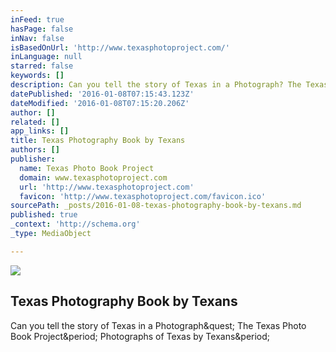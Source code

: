 ```yaml
---
inFeed: true
hasPage: false
inNav: false
isBasedOnUrl: 'http://www.texasphotoproject.com/'
inLanguage: null
starred: false
keywords: []
description: Can you tell the story of Texas in a Photograph? The Texas Photo Book Project. Photographs of Texas by Texans.
datePublished: '2016-01-08T07:15:43.123Z'
dateModified: '2016-01-08T07:15:20.206Z'
author: []
related: []
app_links: []
title: Texas Photography Book by Texans
authors: []
publisher:
  name: Texas Photo Book Project
  domain: www.texasphotoproject.com
  url: 'http://www.texasphotoproject.com'
  favicon: 'http://www.texasphotoproject.com/favicon.ico'
sourcePath: _posts/2016-01-08-texas-photography-book-by-texans.md
published: true
_context: 'http://schema.org'
_type: MediaObject

---
```

![](https://the-grid-user-content.s3-us-west-2.amazonaws.com/c38c7971-1f2b-4882-8f91-94f940b25974.png)

<article style=""><h1>Texas Photography Book by Texans</h1><p>Can you tell the story of Texas in a Photograph&amp;quest; The Texas Photo Book Project&amp;period; Photographs of Texas by Texans&amp;period;</p></article>